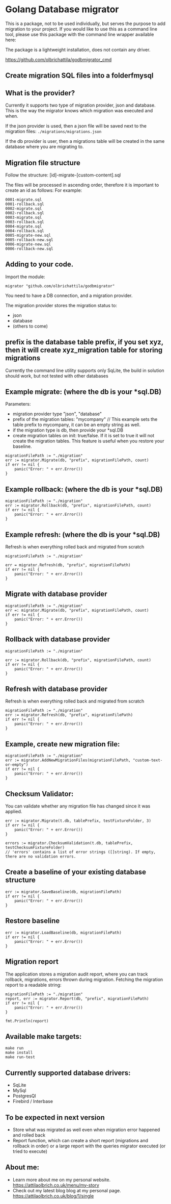 # Golang Database migrator

This is a package, not to be used individually, but serves the purpose to add migration to your project.
If you would like to use this as a command line tool, please use this package with the command line wrapper
available here:

The package is a lightweight installation, does not contain any driver.

https://github.com/olbrichattila/godbmigrator_cmd

## Create migration SQL files into a folderfmysql

## What is the provider?

Currently it supports two type of migration provider, json and database.
This is the way the migrator knows which migration was executed and when.

If the json provider is used, then a json file will be saved next to the migration files:
```./migrations/migrations.json```

If the db provider is user, then a migrations table will be created in the same database where you are migrating to.

## Migration file structure

Follow the structure:
[id]-migrate-[custom-content].sql

The files will be processed in ascending order, therefore it is important to create an id as follows:
For example:
```
0001-migrate.sql
0001-rollback.sql
0002-migrate.sql
0002-rollback.sql
0003-migrate.sql
0003-rollback.sql
0004-migrate.sql
0004-rollback.sql
0005-migrate-new.sql
0005-rollback-new.sql
0006-migrate-new.sql
0006-rollback-new.sql
```

## Adding to your code.

Import the module:

```migrator "github.com/olbrichattila/godbmigrator"```

You need to have a DB connection, and a migration provider.

The migration provider stores the migration status to:
- json
- database
- (others to come)

## prefix is the database table prefix, if you set xyz, then it will create xyz_migration table for storing migrations
Currently the command line utility supports only SqLite, the build in solution should work, but not tested with other databases

## Example migrate: (where the db is your *sql.DB)

Parameters:
- migration provider type "json", "database"
- prefix of the migration tables: "mycompany" // This example sets the table prefix to mycompany, it can be an empty string as well.
- if the migration type is db, then provide your *sql.DB
- create migration tables on init: true/false. If it is set to true it will not create the migration tables. This feature is useful when you restore your baseline. 

```
migrationFilePath := "./migration"
err := migrator.Migrate(db, "prefix", migrationFilePath, count)
if err != nil {
    panic("Error: " + err.Error())
}
```

## Example rollback: (where the db is your *sql.DB)
```
migrationFilePath := "./migration"
err := migrator.Rollback(db, "prefix", migrationFilePath, count)
if err != nil {
    panic("Error: " + err.Error())
}
```

## Example refresh: (where the db is your *sql.DB)
Refresh is when everything rolled back and migrated from scratch
```
migrationFilePath := "./migration"

err = migrator.Refresh(db, "prefix", migrationFilePath)
if err != nil {
    panic("Error: " + err.Error())
}
```

## Migrate with database provider
```
migrationFilePath := "./migration"
err =: migrator.Migrate(db, "prefix", migrationFilePath, count)
if err != nil {
    panic("Error: " + err.Error())
}
```

## Rollback with database provider
```
migrationFilePath := "./migration"

err := migrator.Rollback(db, "prefix", migrationFilePath, count)
if err != nil {
    panic("Error: " + err.Error())
}
```

## Refresh with database provider
Refresh is when everything rolled back and migrated from scratch
```
migrationFilePath := "./migration"
err := migrator.Refresh(db, "prefix", migrationFilePath)
if err != nil {
    panic("Error: " + err.Error())
}
```

## Example, create new migration file:
```
migrationFilePath := "./migration"
err := migrator.AddNewMigrationFiles(migrationFilePath, "custom-text-or-empty")
if err != nil {
    panic("Error: " + err.Error())
}
```

## Checksum Validator:
You can validate whether any migration file has changed since it was applied.
```
err := migrator.Migrate(t.db, tablePrefix, testFixtureFolder, 3)
if err != nil {
    panic("Error: " + err.Error())
}

errors := migrator.ChecksumValidation(t.db, tablePrefix, testChecksumFixtureFolder)
// 'errors' contains a list of error strings ([]string). If empty, there are no validation errors.
```

## Create a baseline of your existing database structure
```
err := migrator.SaveBaseline(db, migrationFilePath)
if err != nil {
    panic("Error: " + err.Error())
}
```

## Restore baseline
```
err := migrator.LoadBaseline(db, migrationFilePath)
if err != nil {
    panic("Error: " + err.Error())
}
```

## Migration report
The application stores a migration audit report, where you can track rollback, migrations, errors thrown during migration.
Fetching the migration report to a readable string:

```
migrationFilePath := "./migration"
report, err := migrator.Report(db, "prefix", migrationFilePath)
if err != nil {
    panic("Error: " + err.Error())
}

fmt.Println(report)
```

## Available make targets:
```
make run
make install
make run-test
```

## Currently supported database drivers:

- SqLite
- MySql
- PostgresQl
- Firebird / Interbase

## To be expected in next version

- Store what was migrated as well even when migration error happened and rolled back
- Report function, which can create a short report (migrations and rollback in order) or a large report with the queries migrator executed (or tried to execute)

## About me:
- Learn more about me on my personal website. https://attilaolbrich.co.uk/menu/my-story
- Check out my latest blog blog at my personal page. https://attilaolbrich.co.uk/blog/1/single
